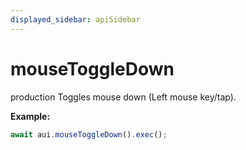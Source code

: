 ```yaml
---
displayed_sidebar: apiSidebar
---
```

# mouseToggleDown

 <span class="theme-doc-version-badge badge badge--success">production</span> 
Toggles mouse down (Left mouse key/tap).

**Example:**
```typescript
await aui.mouseToggleDown().exec();
```

